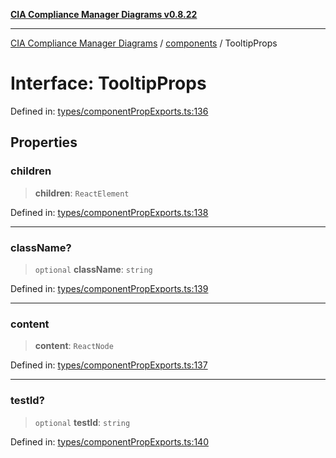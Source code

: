 [**CIA Compliance Manager Diagrams v0.8.22**](../../README.md)

***

[CIA Compliance Manager Diagrams](../../modules.md) / [components](../README.md) / TooltipProps

# Interface: TooltipProps

Defined in: [types/componentPropExports.ts:136](https://github.com/Hack23/cia-compliance-manager/blob/5eebba14bef5523072dd8c486c1cd0c7c18766fc/src/types/componentPropExports.ts#L136)

## Properties

### children

> **children**: `ReactElement`

Defined in: [types/componentPropExports.ts:138](https://github.com/Hack23/cia-compliance-manager/blob/5eebba14bef5523072dd8c486c1cd0c7c18766fc/src/types/componentPropExports.ts#L138)

***

### className?

> `optional` **className**: `string`

Defined in: [types/componentPropExports.ts:139](https://github.com/Hack23/cia-compliance-manager/blob/5eebba14bef5523072dd8c486c1cd0c7c18766fc/src/types/componentPropExports.ts#L139)

***

### content

> **content**: `ReactNode`

Defined in: [types/componentPropExports.ts:137](https://github.com/Hack23/cia-compliance-manager/blob/5eebba14bef5523072dd8c486c1cd0c7c18766fc/src/types/componentPropExports.ts#L137)

***

### testId?

> `optional` **testId**: `string`

Defined in: [types/componentPropExports.ts:140](https://github.com/Hack23/cia-compliance-manager/blob/5eebba14bef5523072dd8c486c1cd0c7c18766fc/src/types/componentPropExports.ts#L140)
